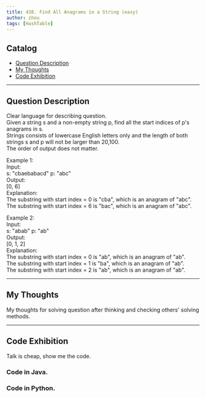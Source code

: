 ```yaml
---
title: 438. Find All Anagrams in a String (easy)                
author: zhou      
tags: [HashTable]          
---
```


       

## Catalog  
+ [Question Description](#partI)
+ [My Thoughts](#partII)
+ [Code Exhibition](#partIII)

----------------------------------

## Question Description
Clear language for describing question.      
Given a string s and a non-empty string p, find all the start indices of p's anagrams in s.     
Strings consists of lowercase English letters only and the length of both strings s and p will not be larger than 20,100.     
The order of output does not matter.    

Example 1:    
Input:   
s: "cbaebabacd" p: "abc"   
Output:   
[0, 6]   
Explanation:   
The substring with start index = 0 is "cba", which is an anagram of "abc".   
The substring with start index = 6 is "bac", which is an anagram of "abc".   

Example 2:    
Input:   
s: "abab" p: "ab"    
Output:   
[0, 1, 2]    
Explanation:   
The substring with start index = 0 is "ab", which is an anagram of "ab".   
The substring with start index = 1 is "ba", which is an anagram of "ab".   
The substring with start index = 2 is "ab", which is an anagram of "ab".   


----------------------------------

## My Thoughts
My thoughts for solving question after thinking and checking others' solving methods.        








----------------------------------

## Code Exhibition
Talk is cheap, show me the code.    
### Code in Java.     



### Code in Python.   




